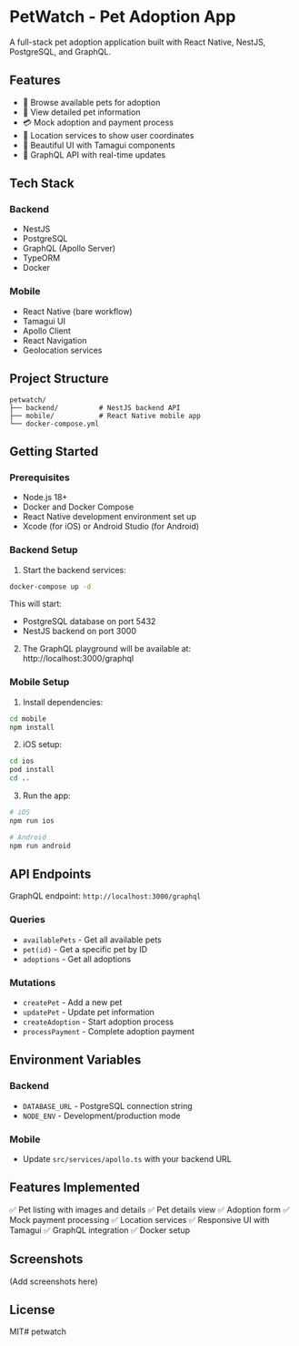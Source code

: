 # PetWatch - Pet Adoption App

A full-stack pet adoption application built with React Native, NestJS, PostgreSQL, and GraphQL.

## Features

- 📱 Browse available pets for adoption
- 🐾 View detailed pet information
- 💳 Mock adoption and payment process
- 📍 Location services to show user coordinates
- 🎨 Beautiful UI with Tamagui components
- 🚀 GraphQL API with real-time updates

## Tech Stack

### Backend
- NestJS
- PostgreSQL
- GraphQL (Apollo Server)
- TypeORM
- Docker

### Mobile
- React Native (bare workflow)
- Tamagui UI
- Apollo Client
- React Navigation
- Geolocation services

## Project Structure

```
petwatch/
├── backend/          # NestJS backend API
├── mobile/           # React Native mobile app
└── docker-compose.yml
```

## Getting Started

### Prerequisites
- Node.js 18+
- Docker and Docker Compose
- React Native development environment set up
- Xcode (for iOS) or Android Studio (for Android)

### Backend Setup

1. Start the backend services:
```bash
docker-compose up -d
```

This will start:
- PostgreSQL database on port 5432
- NestJS backend on port 3000

2. The GraphQL playground will be available at: http://localhost:3000/graphql

### Mobile Setup

1. Install dependencies:
```bash
cd mobile
npm install
```

2. iOS setup:
```bash
cd ios
pod install
cd ..
```

3. Run the app:
```bash
# iOS
npm run ios

# Android
npm run android
```

## API Endpoints

GraphQL endpoint: `http://localhost:3000/graphql`

### Queries
- `availablePets` - Get all available pets
- `pet(id)` - Get a specific pet by ID
- `adoptions` - Get all adoptions

### Mutations
- `createPet` - Add a new pet
- `updatePet` - Update pet information
- `createAdoption` - Start adoption process
- `processPayment` - Complete adoption payment

## Environment Variables

### Backend
- `DATABASE_URL` - PostgreSQL connection string
- `NODE_ENV` - Development/production mode

### Mobile
- Update `src/services/apollo.ts` with your backend URL

## Features Implemented

✅ Pet listing with images and details
✅ Pet details view
✅ Adoption form
✅ Mock payment processing
✅ Location services
✅ Responsive UI with Tamagui
✅ GraphQL integration
✅ Docker setup

## Screenshots

(Add screenshots here)

## License

MIT# petwatch

